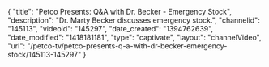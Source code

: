 {
    "title": "Petco Presents: Q&A with Dr. Becker - Emergency Stock",
    "description": "Dr. Marty Becker discusses emergency stock.",
    "channelid": "145113",
    "videoid": "145297",
    "date_created": "1394762639",
    "date_modified": "1418181181",
    "type": "captivate",
    "layout": "channelVideo",
    "url": "\/petco-tv\/petco-presents-q-a-with-dr-becker-emergency-stock\/145113-145297"
}